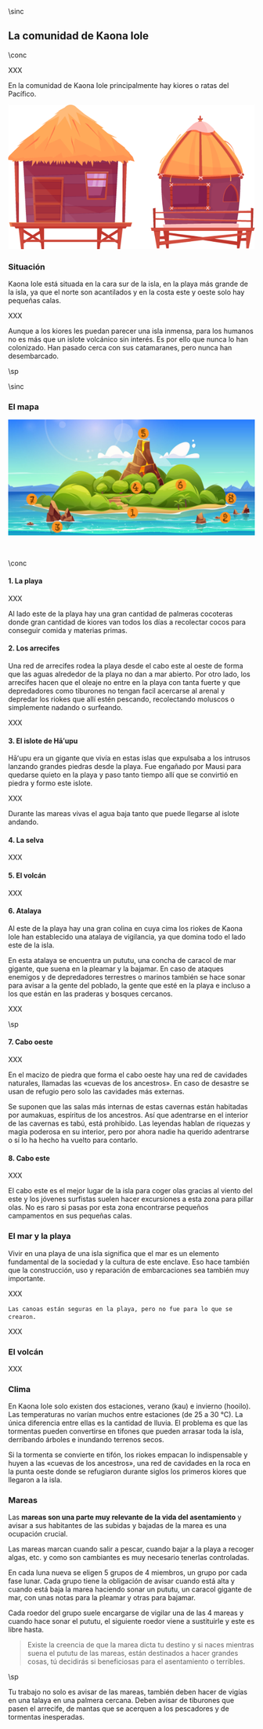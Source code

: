 \sinc

## La comunidad de Kaona Iole

\conc

XXX

En la comunidad de Kaona Iole principalmente hay kiores o ratas del Pacífico.

[![Tropic rest flat icons set of bungalow and equipment for beach vacation isolated vector illustration by macrovector](./images/chozas.png "Tropic rest flat icons set of bungalow and equipment for beach vacation isolated vector illustration by macrovector")](https://www.freepik.com/free-vector/tropic-rest-flat-icons-set-bungalow-equipment-beach-vacation-isolated-vector-illustration_26765555.htm "Tropic rest flat icons set of bungalow and equipment for beach vacation isolated vector illustration by macrovector")

### Situación 

Kaona Iole está situada en la cara sur de la isla, en la playa más grande de la isla, ya que el norte son acantilados y en la costa este y oeste solo hay pequeñas calas.

XXX

Aunque a los kiores les puedan parecer una isla inmensa, para los humanos no es más que un islote volcánico sin interés. Es por ello que nunca lo han colonizado. Han pasado cerca con sus catamaranes, pero nunca han desembarcado.

\sp

\sinc

### El mapa 

[![Tropical volcano island in sea cartoon landscape by upklyak](./images/mapa-isla.jpg "Tropical volcano island in sea cartoon landscape by upklyak")](https://www.freepik.com/free-vector/tropical-volcano-island-sea-cartoon-landscape_50471227.htm "Tropical volcano island in sea cartoon landscape by upklyak")

&nbsp;

\conc

#### 1. La playa

XXX

Al lado este de la playa hay una gran cantidad de palmeras cocoteras donde gran cantidad de kiores van todos los días a recolectar cocos para conseguir comida y materias primas.

#### 2. Los arrecifes

Una red de arrecifes rodea la playa desde el cabo este al oeste de forma que las aguas alrededor de la playa no dan a mar abierto. Por otro lado, los arrecifes hacen que el oleaje no entre en la playa con tanta fuerte y que depredadores como tiburones no tengan facil acercarse al arenal y depredar los riokes que allí estén pescando, recolectando moluscos o simplemente nadando o surfeando.

XXX

#### 3. El islote de Hāʻupu

Hāʻupu era un gigante que vivía en estas islas que expulsaba a los intrusos lanzando grandes piedras desde la playa. Fue engañado por Mausi para quedarse quieto en la playa y paso tanto tiempo allí que se convirtió en piedra y formo este islote.

XXX

Durante las mareas vivas el agua baja tanto que puede llegarse al islote andando.

#### 4. La selva

XXX

#### 5. El volcán

XXX

#### 6. Atalaya

Al este de la playa hay una gran colina en cuya cima los riokes de Kaona Iole han establecido una atalaya de vigilancia, ya que domina todo el lado este de la isla. 

En esta atalaya se encuentra un pututu, una concha de caracol de mar gigante, que suena en la pleamar y la bajamar. En caso de ataques enemigos y de depredadores terrestres o marinos también se hace sonar para avisar a la gente del poblado, la gente que esté en la playa e incluso a los que están en las praderas y bosques cercanos.

XXX

\sp

#### 7. Cabo oeste

XXX

En el macizo de piedra que forma el cabo oeste hay una red de cavidades naturales, llamadas las «cuevas de los ancestros». En caso de desastre se usan de refugio pero solo las cavidades más externas.

Se suponen que las salas más internas de estas cavernas están habitadas por aumakuas, espíritus de los ancestros. Así que adentrarse en el interior de las cavernas es tabú, está prohibido. Las leyendas hablan de riquezas y magia poderosa en su interior, pero por ahora nadie ha querido adentrarse o sí lo ha hecho ha vuelto para contarlo.

#### 8. Cabo este

XXX

El cabo este es el mejor lugar de la isla para coger olas gracias al viento del este y los jóvenes surfistas suelen hacer excursiones a esta zona para pillar olas. No es raro si pasas por esta zona encontrarse pequeños campamentos en sus pequeñas calas.

### El mar y la playa

Vivir en una playa de una isla significa que el mar es un elemento fundamental de la sociedad y la cultura de este enclave. Eso hace también que la construcción, uso y reparación de embarcaciones sea también muy importante.

XXX

```
Las canoas están seguras en la playa, pero no fue para lo que se crearon.
```

XXX

### El volcán

XXX

### Clima

En Kaona Iole solo existen dos estaciones, verano (kau) e invierno (hooilo). Las temperaturas no varían muchos entre estaciones (de 25 a 30 °C). La única diferencia entre ellas es la cantidad de lluvia. El problema es que las tormentas pueden convertirse en tifones que pueden arrasar toda la isla, derribando árboles e inundando terrenos secos.

Si la tormenta se convierte en tifón, los riokes empacan lo indispensable y huyen a las «cuevas de los ancestros», una red de cavidades en la roca en la punta oeste donde se refugiaron durante siglos los primeros kiores que llegaron a la isla.

### Mareas 

Las **mareas son una parte muy relevante de la vida del asentamiento** y avisar a sus habitantes de las subidas y bajadas de la marea es una ocupación crucial.

Las mareas marcan cuando salir a pescar, cuando bajar a la playa a recoger algas, etc. y como son cambiantes es muy necesario tenerlas controladas.

En cada luna nueva se eligen 5 grupos de 4 miembros, un grupo por cada fase lunar. Cada grupo tiene la obligación de avisar cuando está alta y cuando está baja la marea haciendo sonar un pututu, un caracol gigante de mar, con unas notas para la pleamar y otras para bajamar.

Cada roedor del grupo suele encargarse de vigilar una de las 4 mareas y cuando hace sonar el pututu, el siguiente roedor viene a sustituirle y este es libre hasta.

> Existe la creencia de que la marea dicta tu destino y si naces mientras suena el pututu de las mareas, están destinados a hacer grandes cosas, tú decidirás si beneficiosas para el asentamiento o terribles.

\sp

Tu trabajo no solo es avisar de las mareas, también deben hacer de vigías en una talaya en una palmera cercana. Deben avisar de tiburones que pasen el arrecife, de mantas que se acerquen a los pescadores y de tormentas inesperadas.
